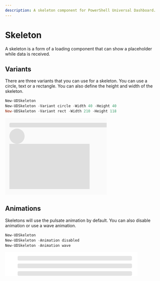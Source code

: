 ```yaml
---
description: A skeleton component for PowerShell Universal Dashboard.
---
```


# Skeleton

A skeleton is a form of a loading component that can show a placeholder while data is received. 

## Variants

There are three variants that you can use for a skeleton. You can use a circle, text or a rectangle. You can also define the height and width of the skeleton.

```PowerShell
New-UDSkeleton
New-UDSkeleton -Variant circle -Width 40 -Height 40
New-UDSkeleton -Variant rect -Width 210 -Height 118
```

![Skeletons](../../../.gitbook/assets/image%20%28212%29.png)

## Animations

Skeletons will use the pulsate animation by default. You can also disable animation or use a wave animation. 

```PowerShell
New-UDSkeleton
New-UDSkeleton -Animation disabled
New-UDSkeleton -Animation wave
```

![Animations](../../../.gitbook/assets/animation.gif)



